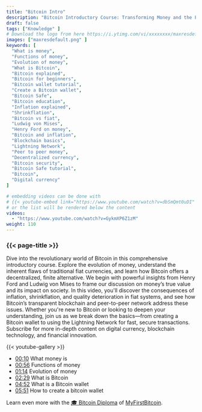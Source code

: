 ```yaml
---
title: "Bitcoin Intro"
description: "Bitcoin Introductory Course: Transforming Money and the Future of Currency"
draft: false
tags: ["Knowledge" ]
# Download the logo from here https://i.ytimg.com/vi/xxxxxxxx/maxresdefault.jpg
images: ["maxresdefault.png" ]
keywords: [
  "What is money",
  "Functions of money",
  "Evolution of money",
  "What is Bitcoin",
  "Bitcoin explained",
  "Bitcoin for beginners",
  "Bitcoin wallet tutorial",
  "Create a Bitcoin wallet",
  "Bitcoin Safe",
  "Bitcoin education",
  "Inflation explained",
  "Shrinkflation",
  "Bitcoin vs fiat",
  "Ludwig von Mises",
  "Henry Ford on money",
  "Bitcoin and inflation",
  "Blockchain basics",
  "Lightning Network",
  "Peer to peer money",
  "Decentralized currency",
  "Bitcoin security",
  "Bitcoin Safe tutorial",
  "Bitcoin",
  "Digital currency"
]

# embedding videos can be done with 
# {{< youtube-embed link="https://www.youtube.com/watch?v=dbSmQmt0uDI" >}}
# or the list will be rendered below the content
videos:
  - "https://www.youtube.com/watch?v=GykmXP6Z1zM"
weight: 110
---
```


### {{< page-title >}}  

Dive into the revolutionary world of Bitcoin in this comprehensive introductory course. Explore the evolution of money, understand the inherent flaws of traditional fiat currencies, and learn how Bitcoin offers a decentralized, finite alternative. We begin with powerful insights from Henry Ford and Ludwig von Mises to frame our discussion on money’s true value and its impact on society. In this video, you'll discover the consequences of inflation, shrinkflation, and quality deterioration in fiat systems, and see how Bitcoin’s transparent blockchain and peer-to-peer network address these issues. Whether you're new to Bitcoin or looking to deepen your understanding, join us as we break down the basics—from creating a Bitcoin wallet to using the Lightning Network for fast, secure transactions. Subscribe for more in-depth content on digital currency, blockchain technology, and financial innovation.


{{< youtube-gallery >}} 

 
- [00:10](https://www.youtube.com/watch?v=GykmXP6Z1zM&t=10s) What money is 
- [00:56](https://www.youtube.com/watch?v=GykmXP6Z1zM&t=56s) Functions of money 
- [01:14](https://www.youtube.com/watch?v=GykmXP6Z1zM&t=74s) Evolution of money 
- [02:29](https://www.youtube.com/watch?v=GykmXP6Z1zM&t=149s) What is Bitcoin 
- [04:52](https://www.youtube.com/watch?v=GykmXP6Z1zM&t=292s) What is a Bitcoin wallet 
- [05:51](https://www.youtube.com/watch?v=GykmXP6Z1zM&t=351s) How to create a bitcoin wallet



Learn even more with the [🎓 Bitcoin Diploma](https://github.com/MyFirstBitcoin/Bitcoin-Diploma-2025/blob/main/Bitcoin%20Diploma%20-%202025%20-%20PDF.pdf) of  [MyFirstBitcoin](https://github.com/MyFirstBitcoin/).  
